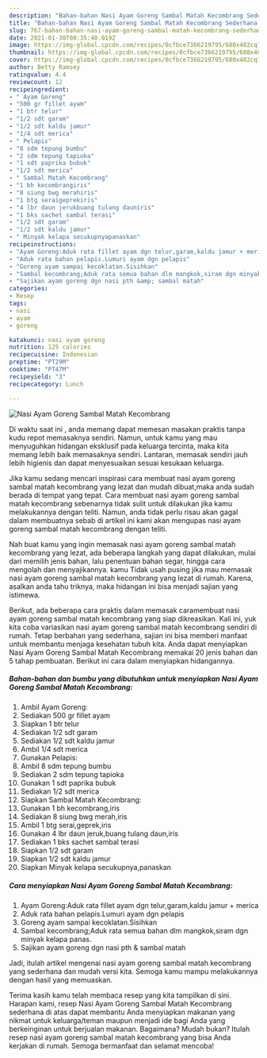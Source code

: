 ```yaml
---
description: "Bahan-bahan Nasi Ayam Goreng Sambal Matah Kecombrang Sederhana Untuk Jualan"
title: "Bahan-bahan Nasi Ayam Goreng Sambal Matah Kecombrang Sederhana Untuk Jualan"
slug: 767-bahan-bahan-nasi-ayam-goreng-sambal-matah-kecombrang-sederhana-untuk-jualan
date: 2021-01-30T00:35:40.019Z
image: https://img-global.cpcdn.com/recipes/0cfbce7366219795/680x482cq70/nasi-ayam-goreng-sambal-matah-kecombrang-foto-resep-utama.jpg
thumbnail: https://img-global.cpcdn.com/recipes/0cfbce7366219795/680x482cq70/nasi-ayam-goreng-sambal-matah-kecombrang-foto-resep-utama.jpg
cover: https://img-global.cpcdn.com/recipes/0cfbce7366219795/680x482cq70/nasi-ayam-goreng-sambal-matah-kecombrang-foto-resep-utama.jpg
author: Betty Ramsey
ratingvalue: 4.4
reviewcount: 12
recipeingredient:
- " Ayam Goreng"
- "500 gr fillet ayam"
- "1 btr telur"
- "1/2 sdt garam"
- "1/2 sdt kaldu jamur"
- "1/4 sdt merica"
- " Pelapis"
- "8 sdm tepung bumbu"
- "2 sdm tepung tapioka"
- "1 sdt paprika bubuk"
- "1/2 sdt merica"
- " Sambal Matah Kecombrang"
- "1 bh kecombrangiris"
- "8 siung bwg merahiris"
- "1 btg seraigeprekiris"
- "4 lbr daun jerukbuang tulang dauniris"
- "1 bks sachet sambal terasi"
- "1/2 sdt garam"
- "1/2 sdt kaldu jamur"
- " Minyak kelapa secukupnyapanaskan"
recipeinstructions:
- "Ayam Goreng:Aduk rata fillet ayam dgn telur,garam,kaldu jamur + merica"
- "Aduk rata bahan pelapis.Lumuri ayam dgn pelapis"
- "Goreng ayam sampai kecoklatan.Sisihkan"
- "Sambal kecombrang;Aduk rata semua bahan dlm mangkok,siram dgn minyak kelapa panas."
- "Sajikan ayam goreng dgn nasi pth &amp; sambal matah"
categories:
- Resep
tags:
- nasi
- ayam
- goreng

katakunci: nasi ayam goreng 
nutrition: 125 calories
recipecuisine: Indonesian
preptime: "PT29M"
cooktime: "PT47M"
recipeyield: "3"
recipecategory: Lunch

---
```



![Nasi Ayam Goreng Sambal Matah Kecombrang](https://img-global.cpcdn.com/recipes/0cfbce7366219795/680x482cq70/nasi-ayam-goreng-sambal-matah-kecombrang-foto-resep-utama.jpg)

Di waktu  saat ini , anda memang dapat memesan masakan praktis tanpa kudu repot memasaknya sendiri. Namun, untuk kamu yang mau menyuguhkan hidangan eksklusif pada keluarga tercinta, maka kita memang lebih baik memasaknya sendiri. Lantaran, memasak sendiri jauh lebih higienis dan dapat menyesuaikan sesuai kesukaan keluarga.

Jika kamu sedang mencari inspirasi cara membuat nasi ayam goreng sambal matah kecombrang yang lezat dan mudah dibuat,maka anda sudah berada di tempat yang tepat. Cara membuat nasi ayam goreng sambal matah kecombrang  sebenarnya tidak sulit untuk dilakukan jika kamu melakukannya dengan teliti. Namun, anda tidak perlu risau akan gagal dalam membuatnya 
sebab di artikel ini kami akan mengupas nasi ayam goreng sambal matah kecombrang dengan teliti.  



Nah buat kamu yang ingin memasak nasi ayam goreng sambal matah kecombrang yang lezat, ada beberapa langkah yang dapat dilakukan, mulai dari memilih jenis bahan, lalu penentuan bahan segar, hingga cara mengolah dan menyajikannya. kamu Tidak usah pusing jika mau memasak nasi ayam goreng sambal matah kecombrang yang lezat di rumah. Karena, asalkan anda  tahu triknya, maka hidangan ini bisa menjadi sajian yang istimewa.

Berikut, ada beberapa cara praktis  dalam memasak caramembuat nasi ayam goreng sambal matah kecombrang yang siap dikreasikan. Kali ini, yuk kita coba variasikan nasi ayam goreng sambal matah kecombrang sendiri di rumah. Tetap berbahan yang sederhana, sajian ini bisa memberi manfaat untuk membantu menjaga kesehatan tubuh kita. Anda dapat menyiapkan Nasi Ayam Goreng Sambal Matah Kecombrang memakai 20 jenis bahan dan 5 tahap pembuatan. Berikut ini cara dalam menyiapkan hidangannya.

<!--inarticleads1-->

##### Bahan-bahan dan bumbu yang dibutuhkan untuk menyiapkan Nasi Ayam Goreng Sambal Matah Kecombrang:

1. Ambil  Ayam Goreng:
1. Sediakan 500 gr fillet ayam
1. Siapkan 1 btr telur
1. Sediakan 1/2 sdt garam
1. Sediakan 1/2 sdt kaldu jamur
1. Ambil 1/4 sdt merica
1. Gunakan  Pelapis:
1. Ambil 8 sdm tepung bumbu
1. Sediakan 2 sdm tepung tapioka
1. Gunakan 1 sdt paprika bubuk
1. Sediakan 1/2 sdt merica
1. Siapkan  Sambal Matah Kecombrang:
1. Gunakan 1 bh kecombrang,iris
1. Sediakan 8 siung bwg merah,iris
1. Ambil 1 btg serai,geprek,iris
1. Gunakan 4 lbr daun jeruk,buang tulang daun,iris
1. Sediakan 1 bks sachet sambal terasi
1. Siapkan 1/2 sdt garam
1. Siapkan 1/2 sdt kaldu jamur
1. Siapkan  Minyak kelapa secukupnya,panaskan




<!--inarticleads2-->

##### Cara menyiapkan Nasi Ayam Goreng Sambal Matah Kecombrang:

1. Ayam Goreng:Aduk rata fillet ayam dgn telur,garam,kaldu jamur + merica
1. Aduk rata bahan pelapis.Lumuri ayam dgn pelapis
1. Goreng ayam sampai kecoklatan.Sisihkan
1. Sambal kecombrang;Aduk rata semua bahan dlm mangkok,siram dgn minyak kelapa panas.
1. Sajikan ayam goreng dgn nasi pth &amp; sambal matah




Jadi, itulah artikel mengenai  nasi ayam goreng sambal matah kecombrang  yang sederhana dan mudah versi kita. Semoga kamu mampu melakukannya dengan hasil yang memuaskan. 

Terima kasih kamu telah membaca resep yang kita tampilkan di sini. Harapan kami, resep  Nasi Ayam Goreng Sambal Matah Kecombrang sederhana di atas dapat membantu Anda menyiapkan makanan yang nikmat untuk keluarga/teman maupun menjadi ide bagi Anda yang berkeinginan untuk berjualan makanan. Bagaimana? Mudah bukan? Itulah resep nasi ayam goreng sambal matah kecombrang yang bisa Anda kerjakan di rumah. Semoga bermanfaat dan selamat mencoba!

